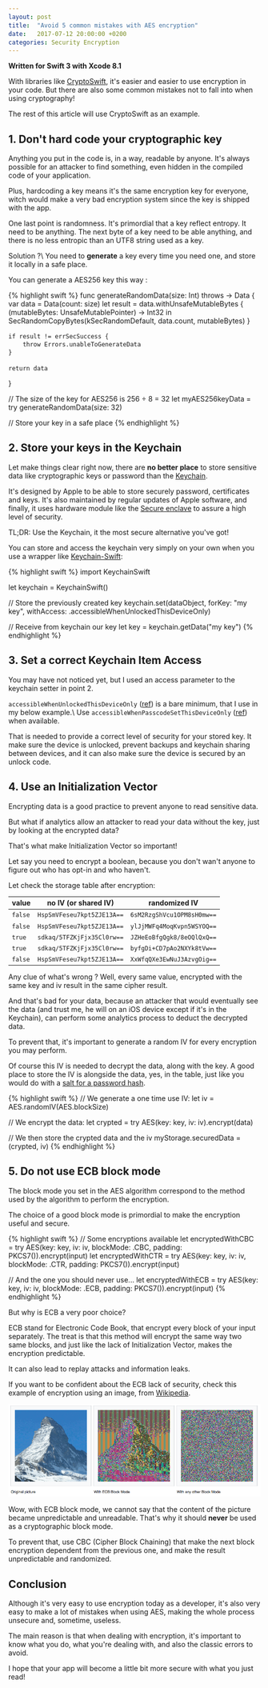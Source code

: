 ```yaml
---
layout: post
title:  "Avoid 5 common mistakes with AES encryption"
date:   2017-07-12 20:00:00 +0200
categories: Security Encryption
---
```


**Written for Swift 3 with Xcode 8.1**

With libraries like [CryptoSwift][crypto-swift-github], it's easier and easier to
use encryption in your code. But there are also some common mistakes not to fall
into when using cryptography!

The rest of this article will use CryptoSwift as an example.

<!--more-->

## 1. Don't hard code your cryptographic key

Anything you put in the code is, in a way, readable by anyone. It's always possible
for an attacker to find something, even hidden in the compiled code of your application.

Plus, hardcoding a key means it's the same encryption key for everyone, witch would
make a very bad encryption system since the key is shipped with the app.

One last point is randomness. It's primordial that a key reflect entropy.
It need to be anything. The next byte of a key need to be able anything, and there
is no less entropic than an UTF8 string used as a key.

Solution ?\\
You need to **generate** a key every time you need one, and store it locally in a safe place.

You can generate a AES256 key this way :

{% highlight swift %}
func generateRandomData(size: Int) throws -> Data {
    var data = Data(count: size)
    let result = data.withUnsafeMutableBytes {
        (mutableBytes: UnsafeMutablePointer<UInt8>) -> Int32 in
        SecRandomCopyBytes(kSecRandomDefault, data.count, mutableBytes)
    }

    if result != errSecSuccess {
        throw Errors.unableToGenerateData
    }

    return data
}

// The size of the key for AES256 is 256 ÷ 8 = 32
let myAES256keyData = try generateRandomData(size: 32)

// Store your key in a safe place
{% endhighlight %}

## 2. Store your keys in the Keychain

Let make things clear right now, there are **no better place** to store sensitive
data like cryptographic keys or password than the [Keychain][keychain-doc].

It's designed by Apple to be able to store securely password, certificates and keys.
It's also maintained by regular updates of Apple software, and finally, it uses hardware
module like the [Secure enclave][secure-enclave] to assure a high level of security.

TL;DR: Use the Keychain, it the most secure alternative you've got!

You can store and access the keychain very simply on your own when you use a wrapper like [Keychain-Swift][keychain-swift]:

{% highlight swift %}
import KeychainSwift

let keychain = KeychainSwift()

// Store the previously created key
keychain.set(dataObject, forKey: "my key", withAccess: .accessibleWhenUnlockedThisDeviceOnly)

// Receive from keychain our key
let key = keychain.getData("my key")
{% endhighlight %}

## 3. Set a correct Keychain Item Access

You may have not noticed yet, but I used an access parameter to the keychain setter in point 2.

`accessibleWhenUnlockedThisDeviceOnly` ([ref][when-unlocked]) is a bare minimum, that I use in my below example.\\
Use `accessibleWhenPasscodeSetThisDeviceOnly` ([ref][when-password-set]) when available.

That is needed to provide a correct level of security for your stored key.
It make sure the device is unlocked, prevent backups and keychain sharing between
devices, and it can also make sure the device is secured by an unlock code.

## 4. Use an Initialization Vector

Encrypting data is a good practice to prevent anyone to read sensitive data.

But what if analytics allow an attacker to read your data without the key, just
by looking at the encrypted data?

That's what make Initialization Vector so important!

Let say you need to encrypt a boolean, because you don't wan't anyone to figure out
who has opt-in and who haven't.

Let check the storage table after encryption:

 value   | no IV (or shared IV)       | randomized IV
---------|----------------------------|----------------------------
 `false` | `HspSmVFeseu7kpt5ZJE13A==` | `6sM2RzgShVcu1OPM8sH0mw==`
 `false` | `HspSmVFeseu7kpt5ZJE13A==` | `ylJjMWFq4MoqKvpn5WSYOQ==`
 `true`  | `sdkaq/5TFZKjFjx35Cl0rw==` | `JZHeEoBfgQgk8/8eOQlQxQ==`
 `true`  | `sdkaq/5TFZKjFjx35Cl0rw==` | `byfgDi+CD7pAo2NXYk8tVw==`
 `false` | `HspSmVFeseu7kpt5ZJE13A==` | `XxWfqQXe3EwNuJ3AzvgOig==`

Any clue of what's wrong ?
Well, every same value, encrypted with the same key and iv result in the same cipher result.

And that's bad for your data, because an attacker that would eventually see the data
(and trust me, he will on an iOS device except if it's in the Keychain), can perform
some analytics process to deduct the decrypted data.

To prevent that, it's important to generate a random IV for every encryption you
may perform.

Of course this IV is needed to decrypt the data, along with the key.
A good place to store the IV is alongside the data, yes, in the table, just like you would
do with a [salt for a password hash][password-salt].

{% highlight swift %}
// We generate a one time use IV:
let iv = AES.randomIV(AES.blockSize)

// We encrypt the data:
let crypted = try AES(key: key, iv: iv).encrypt(data)

// We then store the crypted data and the iv
myStorage.securedData = (crypted, iv)
{% endhighlight %}

## 5. Do not use ECB block mode

The block mode you set in the AES algorithm correspond to the method used by the
algorithm to perform the encryption.

The choice of a good block mode is primordial to make the encryption useful and
secure.

{% highlight swift %}
// Some encryptions available
let encryptedWithCBC = try AES(key: key, iv: iv, blockMode: .CBC, padding: PKCS7()).encrypt(input)
let encryptedWithCTR = try AES(key: key, iv: iv, blockMode: .CTR, padding: PKCS7()).encrypt(input)

// And the one you should never use...
let encryptedWithECB = try AES(key: key, iv: iv, blockMode: .ECB, padding: PKCS7()).encrypt(input)
{% endhighlight %}

But why is ECB a very poor choice?

ECB stand for Electronic Code Book, that encrypt every block of your input separately.
The treat is that this method will encrypt the same way two same blocks, and just
like the lack of Initialization Vector, makes the encryption predictable.

It can also lead to replay attacks and information leaks.

If you want to be confident about the ECB lack of security, check this example
of encryption using an image, from [Wikipedia][ecb-wikipedia].

![Illustration of ECB lack of security with a picture encryption][ecb-picture]

Wow, with ECB block mode, we cannot say that the content of the picture became
unpredictable and unreadable. That's why it should **never** be used as a cryptographic
block mode.

To prevent that, use CBC (Cipher Block Chaining) that make the next block encryption
dependent from the previous one, and make the result unpredictable and randomized.

## Conclusion

Although it's very easy to use encryption today as a developer, it's also very easy
to make a lot of mistakes when using AES, making the whole process unsecure and,
sometime, useless.

The main reason is that when dealing with encryption, it's important to know what you do,
what you're dealing with, and also the classic errors to avoid.

I hope that your app will become a little bit more secure with what you just read!

[crypto-swift-github]: https://github.com/krzyzanowskim/CryptoSwift
[keychain-doc]: https://developer.apple.com/documentation/security/keychain_services
[secure-enclave]: https://www.quora.com/What-is-Apple’s-new-Secure-Enclave-and-why-is-it-important
[keychain-swift]: https://github.com/evgenyneu/keychain-swift
[when-unlocked]: https://developer.apple.com/documentation/security/ksecattraccessiblewhenunlockedthisdeviceonly
[when-password-set]: https://developer.apple.com/documentation/security/ksecattraccessiblewhenpasscodesetthisdeviceonly
[ecb-wikipedia]: https://en.wikipedia.org/wiki/Block_cipher_mode_of_operation
[ecb-picture]: /assets/ios/crypto-practices/ECB.png
[password-salt]: https://en.wikipedia.org/wiki/Salt_(cryptography)

